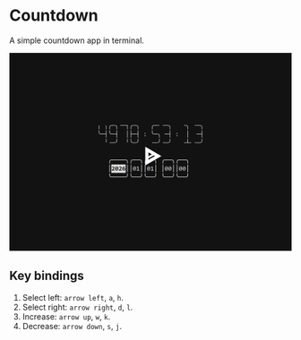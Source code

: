 # Countdown

A simple countdown app in terminal.

[![showcase](./assets/showcase.png)](https://asciinema.org/a/722366)

## Key bindings

1. Select left: `arrow left`, `a`, `h`.
2. Select right: `arrow right`, `d`, `l`.
2. Increase: `arrow up`, `w`, `k`.
2. Decrease: `arrow down`, `s`, `j`.
